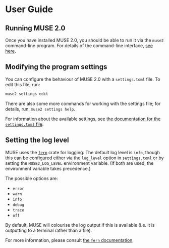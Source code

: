 # User Guide

## Running MUSE 2.0

Once you have installed MUSE 2.0, you should be able to run it via the `muse2` command-line program.
For details of the command-line interface, [see here](./command_line_help.md).

## Modifying the program settings

You can configure the behaviour of MUSE 2.0 with a `settings.toml` file. To edit this file, run:

```sh
muse2 settings edit
```

There are also some more commands for working with the settings file; for details, run: `muse2
settings help`.

For information about the available settings, see [the documentation for the `settings.toml`
file][settings.toml-docs].

[settings.toml-docs]:
https://energysystemsmodellinglab.github.io/MUSE_2.0/file_formats/program_settings.html

## Setting the log level

MUSE uses the [`fern`] crate for logging. The default log level is `info`, though this can be
configured either via the `log_level` option in `settings.toml` or by setting the
`MUSE2_LOG_LEVEL` environment variable. (If both are used, the environment variable takes
precedence.)

The possible options are:

- `error`
- `warn`
- `info`
- `debug`
- `trace`
- `off`

By default, MUSE will colourise the log output if this is available (i.e. it is outputting to a
terminal rather than a file).

For more information, please consult [the `fern` documentation].

[`fern`]: https://crates.io/crates/fern
[the `fern` documentation]: https://docs.rs/fern/latest/fern/
